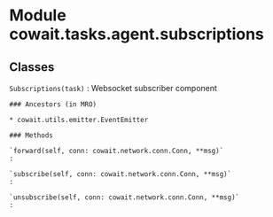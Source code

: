 Module cowait.tasks.agent.subscriptions
=======================================

Classes
-------

`Subscriptions(task)`
:   Websocket subscriber component

    ### Ancestors (in MRO)

    * cowait.utils.emitter.EventEmitter

    ### Methods

    `forward(self, conn: cowait.network.conn.Conn, **msg)`
    :

    `subscribe(self, conn: cowait.network.conn.Conn, **msg)`
    :

    `unsubscribe(self, conn: cowait.network.conn.Conn, **msg)`
    :